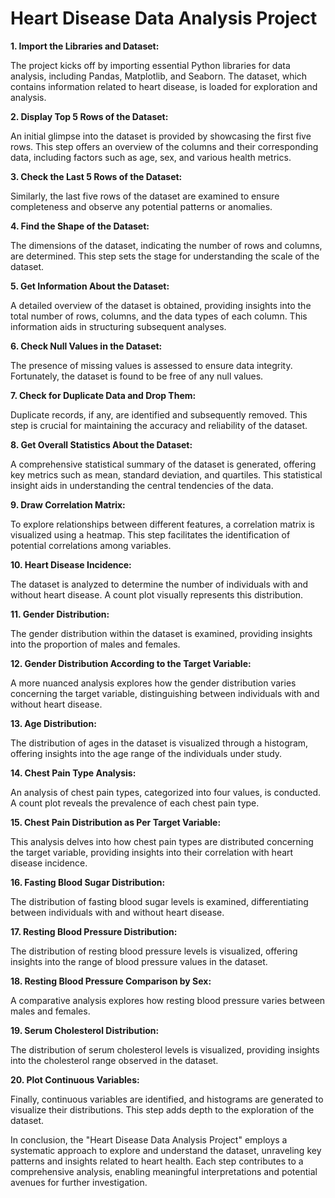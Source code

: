 # Heart Disease Data Analysis Project

**1. Import the Libraries and Dataset:**

The project kicks off by importing essential Python libraries for data analysis, including Pandas, Matplotlib, and Seaborn. The dataset, which contains information related to heart disease, is loaded for exploration and analysis.

**2. Display Top 5 Rows of the Dataset:**

An initial glimpse into the dataset is provided by showcasing the first five rows. This step offers an overview of the columns and their corresponding data, including factors such as age, sex, and various health metrics.

**3. Check the Last 5 Rows of the Dataset:**

Similarly, the last five rows of the dataset are examined to ensure completeness and observe any potential patterns or anomalies.

**4. Find the Shape of the Dataset:**

The dimensions of the dataset, indicating the number of rows and columns, are determined. This step sets the stage for understanding the scale of the dataset.

**5. Get Information About the Dataset:**

A detailed overview of the dataset is obtained, providing insights into the total number of rows, columns, and the data types of each column. This information aids in structuring subsequent analyses.

**6. Check Null Values in the Dataset:**

The presence of missing values is assessed to ensure data integrity. Fortunately, the dataset is found to be free of any null values.

**7. Check for Duplicate Data and Drop Them:**

Duplicate records, if any, are identified and subsequently removed. This step is crucial for maintaining the accuracy and reliability of the dataset.

**8. Get Overall Statistics About the Dataset:**

A comprehensive statistical summary of the dataset is generated, offering key metrics such as mean, standard deviation, and quartiles. This statistical insight aids in understanding the central tendencies of the data.

**9. Draw Correlation Matrix:**

To explore relationships between different features, a correlation matrix is visualized using a heatmap. This step facilitates the identification of potential correlations among variables.

**10. Heart Disease Incidence:**

The dataset is analyzed to determine the number of individuals with and without heart disease. A count plot visually represents this distribution.

**11. Gender Distribution:**

The gender distribution within the dataset is examined, providing insights into the proportion of males and females.

**12. Gender Distribution According to the Target Variable:**

A more nuanced analysis explores how the gender distribution varies concerning the target variable, distinguishing between individuals with and without heart disease.

**13. Age Distribution:**

The distribution of ages in the dataset is visualized through a histogram, offering insights into the age range of the individuals under study.

**14. Chest Pain Type Analysis:**

An analysis of chest pain types, categorized into four values, is conducted. A count plot reveals the prevalence of each chest pain type.

**15. Chest Pain Distribution as Per Target Variable:**

This analysis delves into how chest pain types are distributed concerning the target variable, providing insights into their correlation with heart disease incidence.

**16. Fasting Blood Sugar Distribution:**

The distribution of fasting blood sugar levels is examined, differentiating between individuals with and without heart disease.

**17. Resting Blood Pressure Distribution:**

The distribution of resting blood pressure levels is visualized, offering insights into the range of blood pressure values in the dataset.

**18. Resting Blood Pressure Comparison by Sex:**

A comparative analysis explores how resting blood pressure varies between males and females.

**19. Serum Cholesterol Distribution:**

The distribution of serum cholesterol levels is visualized, providing insights into the cholesterol range observed in the dataset.

**20. Plot Continuous Variables:**

Finally, continuous variables are identified, and histograms are generated to visualize their distributions. This step adds depth to the exploration of the dataset.

In conclusion, the "Heart Disease Data Analysis Project" employs a systematic approach to explore and understand the dataset, unraveling key patterns and insights related to heart health. Each step contributes to a comprehensive analysis, enabling meaningful interpretations and potential avenues for further investigation.
